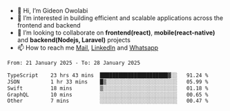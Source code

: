 - 👋 Hi, I’m Gideon Owolabi
- 👀 I’m interested in building efficient and scalable applications across the frontend and backend
- 💞️ I’m looking to collaborate on <b>frontend(react)</b>, <b>mobile(react-native)</b> and <b>backend(Nodejs, Laravel)</b> projects
- 📫 How to reach me <a href="mailto:gideoniyin2021@gmail.com">Mail</a>, <a href="https://www.linkedin.com/in/gideon-owolabi-9b667a232/">LinkedIn</a> and <a href="https://wa.me/2348055377085">Whatsapp</a>

<!---
gude1/gude1 is a ✨ special ✨ repository because its `README.md` (this file) appears on your GitHub profile.
You can click the Preview link to take a look at your changes.
--->

<!--START_SECTION:waka-->

```txt
From: 21 January 2025 - To: 28 January 2025

TypeScript    23 hrs 43 mins  ██████████████████████▓░░   91.24 %
JSON          1 hr 33 mins    █▒░░░░░░░░░░░░░░░░░░░░░░░   05.99 %
Swift         18 mins         ▒░░░░░░░░░░░░░░░░░░░░░░░░   01.18 %
GraphQL       10 mins         ░░░░░░░░░░░░░░░░░░░░░░░░░   00.65 %
Other         7 mins          ░░░░░░░░░░░░░░░░░░░░░░░░░   00.47 %
```

<!--END_SECTION:waka-->
